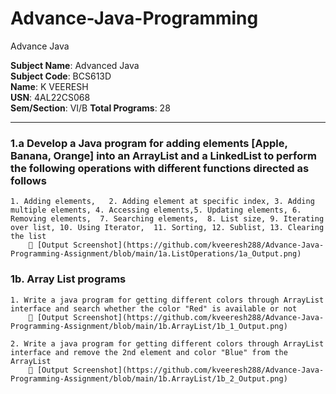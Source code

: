 # Advance-Java-Programming
Advance Java 

**Subject Name**: Advanced Java  
**Subject Code**: BCS613D  
**Name**: K VEERESH  
**USN**: 4AL22CS068  
**Sem/Section**: VI/B
**Total Programs**: 28  

---

### 1.a  Develop a Java program for adding elements   \[Apple, Banana, Orange] into an ArrayList and a  LinkedList  to  perform the   following  operations  with  different  functions  directed  as follows

    1. Adding elements,   2. Adding element at specific index, 3. Adding multiple elements, 4. Accessing elements,5. Updating elements, 6. Removing elements,  7. Searching elements,  8. List size, 9. Iterating over list, 10. Using Iterator,  11. Sorting, 12. Sublist, 13. Clearing the list
        🔗 [Output Screenshot](https://github.com/kveeresh288/Advance-Java-Programming-Assignment/blob/main/1a.ListOperations/1a_Output.png)


### 1b.  Array List programs
   
    1. Write a java program for getting different colors through ArrayList interface and search whether the color "Red" is available or not
        🔗 [Output Screenshot](https://github.com/kveeresh288/Advance-Java-Programming-Assignment/blob/main/1b.ArrayList/1b_1_Output.png)

    2. Write a java program for getting different colors through ArrayList interface and remove the 2nd element and color "Blue" from the ArrayList 
        🔗 [Output Screenshot](https://github.com/kveeresh288/Advance-Java-Programming-Assignment/blob/main/1b.ArrayList/1b_2_Output.png)